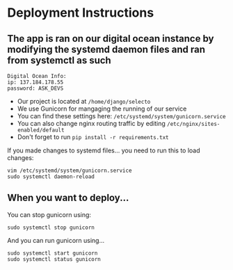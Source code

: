 # Deployment Instructions

## The app is ran on our digital ocean instance by modifying the systemd daemon files and ran from systemctl as such

```
Digital Ocean Info:
ip: 137.184.178.55
password: ASK_DEVS
```

- Our project is located at `/home/django/selecto`
- We use Gunicorn for mangaging the running of our service
- You can find these settings here: `/etc/systemd/system/gunicorn.service` 
- You can also change nginx routing traffic by editing `/etc/nginx/sites-enabled/default`
- Don't forget to run `pip install -r requirements.txt`

If you made changes to systemd files... you need to run this to load changes:
```
vim /etc/systemd/system/gunicorn.service
sudo systemctl daemon-reload
```

## When you want to deploy...

You can stop gunicorn using:
```
sudo systemctl stop gunicorn
```

And you can run gunicorn using...
```
sudo systemctl start gunicorn
sudo systemctl status gunicorn
```